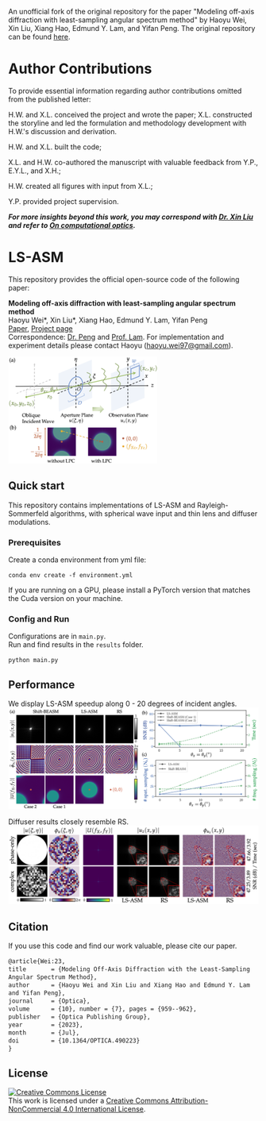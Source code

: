 An unofficial fork of the original repository for the paper "Modeling off-axis diffraction with least-sampling angular spectrum method" by Haoyu Wei, Xin Liu, Xiang Hao, Edmund Y. Lam, and Yifan Peng. The original repository can be found [here](https://github.com/whywww/ASASM).

# Author Contributions
To provide essential information regarding author contributions omitted from the published letter:

H.W. and X.L. conceived the project and wrote the paper; X.L. constructed the storyline and led the formulation and methodology development with H.W.'s discussion and derivation.

H.W. and X.L. built the code;

X.L. and H.W. co-authored the manuscript with valuable feedback from Y.P., E.Y.L., and X.H.;

H.W. created all figures with input from X.L.;

Y.P. provided project supervision.

***For more insights beyond this work, you may correspond with [Dr. Xin Liu](https://liux2018.github.io) and refer to [On computational optics](https://github.com/LiuX2018/On-computational-optics).***

# LS-ASM
This repository provides the official open-source code of the following paper:

**Modeling off-axis diffraction with least-sampling angular spectrum method**\
Haoyu Wei*, Xin Liu*, Xiang Hao, Edmund Y. Lam, Yifan Peng\
[<ins>Paper</ins>](https://doi.org/10.1364/OPTICA.490223), [<ins>Project page</ins>](https://whywww.github.io/LSASM_page/) \
Correspondence: [Dr. Peng](https://www.eee.hku.hk/~evanpeng/) and [Prof. Lam](https://www.eee.hku.hk/~elam/). For implementation and experiment details please contact Haoyu (haoyu.wei97@gmail.com).

<img src="documents/principles.png" alt="principle" width="300"/>

## Quick start
This repository contains implementations of LS-ASM and Rayleigh-Sommerfeld algorithms, with spherical wave input and thin lens and diffuser modulations.

### Prerequisites
Create a conda environment from yml file:
```
conda env create -f environment.yml
```
If you are running on a GPU, please install a PyTorch version that matches the Cuda version on your machine.

### Config and Run
Configurations are in `main.py`.\
Run and find results in the `results` folder.
```
python main.py
```

## Performance
We display LS-ASM speedup along 0 - 20 degrees of incident angles.\
<img src="documents/results.png" alt="results" width="800">

Diffuser results closely resemble RS.\
<img src="documents/uniform-diffuser.png" alt="diffuser" width="800">

## Citation

If you use this code and find our work valuable, please cite our paper.
```
@article{Wei:23,
title       = {Modeling Off-Axis Diffraction with the Least-Sampling Angular Spectrum Method},
author      = {Haoyu Wei and Xin Liu and Xiang Hao and Edmund Y. Lam and Yifan Peng},
journal     = {Optica},
volume      = {10}, number = {7}, pages = {959--962},
publisher   = {Optica Publishing Group},
year        = {2023}, 
month       = {Jul}, 
doi         = {10.1364/OPTICA.490223}
}
```

## License

<a rel="license" href="http://creativecommons.org/licenses/by-nc/4.0/"><img alt="Creative Commons License" style="border-width:0" src="https://i.creativecommons.org/l/by-nc/4.0/88x31.png" /></a><br />This work is licensed under a <a rel="license" href="http://creativecommons.org/licenses/by-nc/4.0/">Creative Commons Attribution-NonCommercial 4.0 International License</a>.
